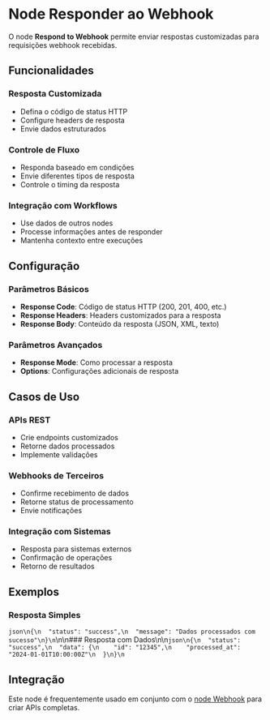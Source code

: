 # Node Responder ao Webhook

O node **Respond to Webhook** permite enviar respostas customizadas para requisições webhook recebidas.

## Funcionalidades

### Resposta Customizada

- Defina o código de status HTTP
- Configure headers de resposta
- Envie dados estruturados

### Controle de Fluxo

- Responda baseado em condições
- Envie diferentes tipos de resposta
- Controle o timing da resposta

### Integração com Workflows

- Use dados de outros nodes
- Processe informações antes de responder
- Mantenha contexto entre execuções

## Configuração

### Parâmetros Básicos

- **Response Code**: Código de status HTTP (200, 201, 400, etc.)
- **Response Headers**: Headers customizados para a resposta
- **Response Body**: Conteúdo da resposta (JSON, XML, texto)

### Parâmetros Avançados

- **Response Mode**: Como processar a resposta
- **Options**: Configurações adicionais de resposta

## Casos de Uso

### APIs REST

- Crie endpoints customizados
- Retorne dados processados
- Implemente validações

### Webhooks de Terceiros

- Confirme recebimento de dados
- Retorne status de processamento
- Envie notificações

### Integração com Sistemas

- Resposta para sistemas externos
- Confirmação de operações
- Retorno de resultados

## Exemplos

### Resposta Simples

```json\n{\n  "status": "success",\n  "message": "Dados processados com sucesso"\n}\n```\n\n### Resposta com Dados\n\n```json\n{\n  "status": "success",\n  "data": {\n    "id": "12345",\n    "processed_at": "2024-01-01T10:00:00Z"\n  }\n}\n```

## Integração

Este node é frequentemente usado em conjunto com o [node Webhook](/integracoes/builtin-nodes/http-requests/webhook) para criar APIs completas.
